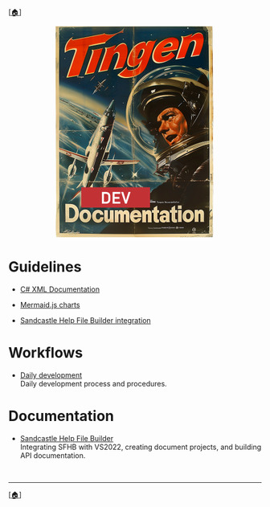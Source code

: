 <!-- u250818-->

[[🏠︎](/README.md)]

<div align="center">

  ![logo](/.github/img/logo/dev/TngnDocProjDev-320x420.png)

</div>

# Guidelines

* [C# XML Documentation](https://github.com/APrettyCoolProgram/apcp/blob/main/profile/guideline/documentation/csharp-xml-documentation.md)
* [Mermaid.js charts](https://github.com/APrettyCoolProgram/apcp/blob/main/profile/guideline/documentation/mermaid-js.md)





* [Sandcastle Help File Builder integration](https://github.com/APrettyCoolProgram/apcp/blob/main/profile/how-to/vs2022/shfb/vs2022-shfb.md)



# Workflows

* [Daily development](workflow-daily-development.md)  
Daily development process and procedures.

# Documentation

* [Sandcastle Help File Builder](sfhb.md)  
Integrating SFHB with VS2022, creating document projects, and building API documentation.

<br>

***

[[🏠︎](/README.md)]
